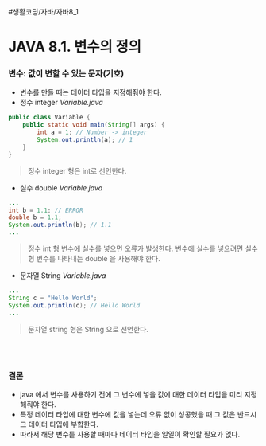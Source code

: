 #생활코딩/자바/자바8_1
# JAVA 8.1. 변수의 정의
### 변수: 값이 변할 수 있는 문자(기호)
- 변수를 만들 때는 데이터 타입을 지정해줘야 한다.
- 정수 integer
*Variable.java*
```java
public class Variable {
    public static void main(String[] args) {
        int a = 1; // Number -> integer
        System.out.println(a); // 1
    }
}
```
> 정수 integer 형은 int로 선언한다.  

- 실수 double
*Variable.java*
```java
...
int b = 1.1; // ERROR
double b = 1.1;
System.out.println(b); // 1.1
...
```
> 정수 int 형 변수에 실수를 넣으면 오류가 발생한다. 변수에 실수를 넣으려면 실수형 변수를 나타내는 double 을 사용해야 한다.  

- 문자열 String
*Variable.java*
```java
...
String c = "Hello World";
System.out.println(c); // Hello World
...
```
> 문자열 string 형은 String 으로 선언한다.  

<br><br>

### 결론
- java 에서 변수를 사용하기 전에 그 변수에 넣을 값에 대한 데이터 타입을 미리 지정해줘야 한다.
- 특정 데이터 타입에 대한 변수에 값을 넣는데 오류 없이 성공했을 때 그 값은 반드시 그 데이터 타입에 부합한다.
- 따라서 해당 변수를 사용할 때마다 데이터 타입을 일일이 확인할 필요가 없다.
